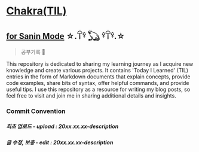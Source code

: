# [Chakra(TIL)](https://naruto.fandom.com/wiki/Chakra)
[for Sanin Mode](https://naruto.fandom.com/wiki/Sage_Mode)  ☆.𓋼𓍊 𓆏 𓍊𓋼𓍊.☆
---
> 공부기록 🐳
>
This repository is dedicated to sharing my learning journey as I acquire new knowledge and create various projects. It contains 'Today I Learned' (TIL) entries in the form of Markdown documents that explain concepts, provide code examples, share bits of syntax, offer helpful commands, and provide useful tips. I use this repository as a resource for writing my blog posts, so feel free to visit and join me in sharing additional details and insights.

### Commit Convention
##### 최초 업로드 - upload : 20xx.xx.xx-description
##### 글 수정, 보충 - edit : 20xx.xx.xx-description
